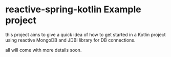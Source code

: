 # reactive-spring-kotlin Example project
this project aims to give a quick idea of how to get started in a Kotlin project using 
reactive MongoDB and JDBI library for DB connections.

all will come with more details soon.
